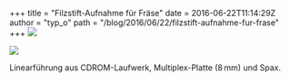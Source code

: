 +++
title = "Filzstift-Aufnahme für Fräse"
date = 2016-06-22T11:14:29Z
author = "typ_o"
path = "/blog/2016/06/22/filzstift-aufnahme-fur-frase"
+++
[![](/media/plotter1.serendipityThumb.jpg)](/media/plotter1.jpg)

[![](/media/plotter2.serendipityThumb.jpg)](/media/plotter2.jpg)

Linearführung aus CDROM-Laufwerk, Multiplex-Platte (8 mm) und Spax.
